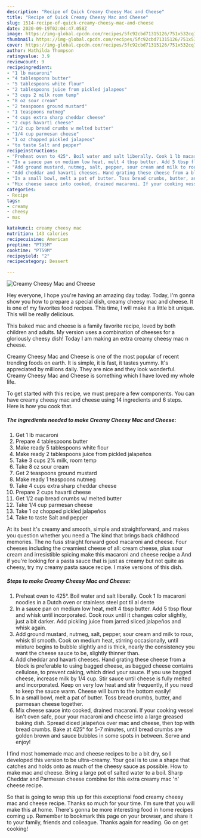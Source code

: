 ```yaml
---
description: "Recipe of Quick Creamy Cheesy Mac and Cheese"
title: "Recipe of Quick Creamy Cheesy Mac and Cheese"
slug: 1514-recipe-of-quick-creamy-cheesy-mac-and-cheese
date: 2020-09-19T02:04:47.058Z
image: https://img-global.cpcdn.com/recipes/5fc92cbd71315126/751x532cq70/creamy-cheesy-mac-and-cheese-recipe-main-photo.jpg
thumbnail: https://img-global.cpcdn.com/recipes/5fc92cbd71315126/751x532cq70/creamy-cheesy-mac-and-cheese-recipe-main-photo.jpg
cover: https://img-global.cpcdn.com/recipes/5fc92cbd71315126/751x532cq70/creamy-cheesy-mac-and-cheese-recipe-main-photo.jpg
author: Mathilda Thompson
ratingvalue: 3.9
reviewcount: 9
recipeingredient:
- "1 lb macaroni"
- "4 tablespoons butter"
- "5 tablespoons white flour"
- "2 tablespoons juice from pickled jalapeos"
- "3 cups 2 milk room temp"
- "8 oz sour cream"
- "2 teaspoons ground mustard"
- "1 teaspoons nutmeg"
- "4 cups extra sharp cheddar cheese"
- "2 cups havarti cheese"
- "1/2 cup bread crumbs w melted butter"
- "1/4 cup parmesan cheese"
- "1 oz chopped pickled jalapeos"
- "to taste Salt and pepper"
recipeinstructions:
- "Preheat oven to 425°. Boil water and salt liberally. Cook 1 lb macaroni noodles in a Dutch oven or stainless steel pot til al dente"
- "In a sauce pan on medium low heat, melt 4 tbsp butter. Add 5 tbsp flour and whisk until incorporated. Cook roux until it changes color slightly, just a bit darker. Add pickling juice from jarred sliced jalapeños and whisk again."
- "Add ground mustard, nutmeg, salt, pepper, sour cream and milk to roux, whisk til smooth. Cook on medium heat, stirring occasionally, until mixture begins to bubble slightly and is thick, nearly the consistency you want the cheese sauce to be, slightly thinner than."
- "Add cheddar and havarti cheeses. Hand grating these cheese from a block is preferable to using bagged cheese, as bagged cheese contains cellulose, to prevent caking, which dried your sauce. If you use bagged cheese, increase milk by 1/4 cup. Stir sauce until cheese is fully melted and incorporated. Keep on very low heat and stir frequently, if you need to keep the sauce warm. Cheese will burn to the bottom easily!"
- "In a small bowl, melt a pat of butter. Toss bread crumbs, butter, and parmesan cheese together."
- "Mix cheese sauce into cooked, drained macaroni. If your cooking vessel isn&#39;t oven safe, pour your macaroni and cheese into a large greased baking dish. Spread diced jalapeños over mac and cheese, then top with bread crumbs. Bake at 425° for 5-7 minutes, until bread crumbs are golden brown and sauce bubbles in some spots in between. Serve and enjoy!"
categories:
- Recipe
tags:
- creamy
- cheesy
- mac

katakunci: creamy cheesy mac 
nutrition: 143 calories
recipecuisine: American
preptime: "PT35M"
cooktime: "PT59M"
recipeyield: "2"
recipecategory: Dessert

---
```



![Creamy Cheesy Mac and Cheese](https://img-global.cpcdn.com/recipes/5fc92cbd71315126/751x532cq70/creamy-cheesy-mac-and-cheese-recipe-main-photo.jpg)

Hey everyone, I hope you're having an amazing day today. Today, I'm gonna show you how to prepare a special dish, creamy cheesy mac and cheese. It is one of my favorites food recipes. This time, I will make it a little bit unique. This will be really delicious.

This baked mac and cheese is a family favorite recipe, loved by both children and adults. My version uses a combination of cheeses for a gloriously cheesy dish! Today I am making an extra creamy cheesy mac n cheese.

Creamy Cheesy Mac and Cheese is one of the most popular of recent trending foods on earth. It is simple, it is fast, it tastes yummy. It's appreciated by millions daily. They are nice and they look wonderful. Creamy Cheesy Mac and Cheese is something which I have loved my whole life.


To get started with this recipe, we must prepare a few components. You can have creamy cheesy mac and cheese using 14 ingredients and 6 steps. Here is how you cook that.

<!--inarticleads1-->

##### The ingredients needed to make Creamy Cheesy Mac and Cheese:

1. Get 1 lb macaroni
1. Prepare 4 tablespoons butter
1. Make ready 5 tablespoons white flour
1. Make ready 2 tablespoons juice from pickled jalapeños
1. Take 3 cups 2% milk, room temp
1. Take 8 oz sour cream
1. Get 2 teaspoons ground mustard
1. Make ready 1 teaspoons nutmeg
1. Take 4 cups extra sharp cheddar cheese
1. Prepare 2 cups havarti cheese
1. Get 1/2 cup bread crumbs w/ melted butter
1. Take 1/4 cup parmesan cheese
1. Take 1 oz chopped pickled jalapeños
1. Take to taste Salt and pepper


At its best it&#39;s creamy and smooth, simple and straightforward, and makes you question whether you need a The kind that brings back childhood memories. The no fuss straight forward good macaroni and cheese. Four cheeses including the creamiest cheese of all: cream cheese, plus sour cream and irresistible spicing make this macaroni and cheese recipe a And if you&#39;re looking for a pasta sauce that is just as creamy but not quite as cheesy, try my creamy pasta sauce recipe. I make versions of this dish. 

<!--inarticleads2-->

##### Steps to make Creamy Cheesy Mac and Cheese:

1. Preheat oven to 425°. Boil water and salt liberally. Cook 1 lb macaroni noodles in a Dutch oven or stainless steel pot til al dente
1. In a sauce pan on medium low heat, melt 4 tbsp butter. Add 5 tbsp flour and whisk until incorporated. Cook roux until it changes color slightly, just a bit darker. Add pickling juice from jarred sliced jalapeños and whisk again.
1. Add ground mustard, nutmeg, salt, pepper, sour cream and milk to roux, whisk til smooth. Cook on medium heat, stirring occasionally, until mixture begins to bubble slightly and is thick, nearly the consistency you want the cheese sauce to be, slightly thinner than.
1. Add cheddar and havarti cheeses. Hand grating these cheese from a block is preferable to using bagged cheese, as bagged cheese contains cellulose, to prevent caking, which dried your sauce. If you use bagged cheese, increase milk by 1/4 cup. Stir sauce until cheese is fully melted and incorporated. Keep on very low heat and stir frequently, if you need to keep the sauce warm. Cheese will burn to the bottom easily!
1. In a small bowl, melt a pat of butter. Toss bread crumbs, butter, and parmesan cheese together.
1. Mix cheese sauce into cooked, drained macaroni. If your cooking vessel isn&#39;t oven safe, pour your macaroni and cheese into a large greased baking dish. Spread diced jalapeños over mac and cheese, then top with bread crumbs. Bake at 425° for 5-7 minutes, until bread crumbs are golden brown and sauce bubbles in some spots in between. Serve and enjoy!


I find most homemade mac and cheese recipes to be a bit dry, so I developed this version to be ultra-creamy. Your goal is to use a shape that catches and holds onto as much of the cheesy sauce as possible. How to make mac and cheese. Bring a large pot of salted water to a boil. Sharp Cheddar and Parmesan cheese combine for this extra creamy mac &#39;n&#39; cheese recipe. 

So that is going to wrap this up for this exceptional food creamy cheesy mac and cheese recipe. Thanks so much for your time. I'm sure that you will make this at home. There's gonna be more interesting food in home recipes coming up. Remember to bookmark this page on your browser, and share it to your family, friends and colleague. Thanks again for reading. Go on get cooking!
